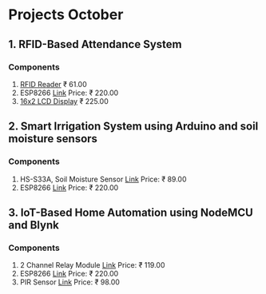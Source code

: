 # Projects October

## 1. **RFID-Based Attendance System**
### Components
1. [RFID Reader](https://robu.in/product/mifare-rfid-readerwriter-13-56mhz-rc522-spi-s50-fudan-card-and-keychain/) ₹ 61.00
2. ESP8266 [Link](https://amzn.in/d/2mSiWTW) Price: ₹ 220.00 
3. [16x2 LCD Display](https://amzn.in/d/j8lKLKH) ₹ 225.00


## 2. Smart Irrigation System using Arduino and soil moisture sensors
### Components
1. HS-S33A, Soil Moisture Sensor [Link](https://robu.in/product/hs-s33a-soil-moisture-sensor/) Price: ₹ 89.00
2. ESP8266 [Link](https://amzn.in/d/2mSiWTW) Price: ₹ 220.00 
## 3. IoT-Based Home Automation using NodeMCU and Blynk
### Components 
1. 2 Channel Relay Module [Link](https://amzn.in/d/5vSCXKz) Price: ₹ 119.00
2. ESP8266 [Link](https://amzn.in/d/2mSiWTW) Price: ₹ 220.00 
3. PIR Sensor [Link](https://amzn.in/d/7JFswqY) Price: ₹ 98.00